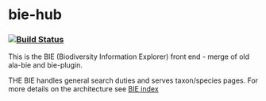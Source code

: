 # bie-hub
###    [![Build Status](https://travis-ci.com/AtlasOfLivingAustralia/ala-bie.svg?branch=develop)](https://travis-ci.com/AtlasOfLivingAustralia/ala-bie)

This is the BIE (Biodiversity Information Explorer) front end - merge of old ala-bie and bie-plugin. 

THE BIE handles general search duties and serves taxon/species pages.
For more details on the architecture see [BIE index](http://github.com/AtlasOfLivingAustralia/bie-index)


